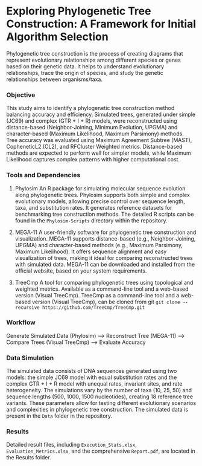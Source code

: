 # Exploring Phylogenetic Tree Construction: A Framework for Initial Algorithm Selection
Phylogenetic tree construction is the process of creating diagrams that represent evolutionary relationships among different species or genes based on their genetic data. It helps to understand evolutionary relationships, trace the origin of species, and study the genetic relationships between organisms/taxa.

### Objective
This study aims to identify a phylogenetic tree construction method balancing accuracy and efficiency. Simulated trees, generated under simple (JC69) and complex (GTR + I + R) models, were reconstructed using distance-based (Neighbor-Joining, Minimum Evolution, UPGMA) and character-based (Maximum Likelihood, Maximum Parsimony) methods. Tree accuracy was evaluated using Maximum Agreement Subtree (MAST), CopheneticL2 (CL2), and RFCluster Weighted metrics. Distance-based methods are expected to perform well for simpler models, while Maximum Likelihood captures complex patterns with higher computational cost.

### Tools and Dependencies
  	
1. Phylosim
An R package for simulating molecular sequence evolution along phylogenetic trees. Phylosim supports both simple and complex evolutionary models, allowing precise control over sequence length, taxa, and substitution rates. It generates reference datasets for benchmarking tree construction methods.
The detailed R scripts can be found in the ```Phylosim-Scripts``` directory within the repository.
	
2. MEGA-11
A user-friendly software for phylogenetic tree construction and visualization. MEGA-11 supports distance-based (e.g., Neighbor-Joining, UPGMA) and character-based methods (e.g., Maximum Parsimony, Maximum Likelihood). It offers sequence alignment and easy visualization of trees, making it ideal for comparing reconstructed trees with simulated data.
MEGA-11 can be downloaded and installed from the official website, based on your system requirements.

3. TreeCmp
A tool for comparing phylogenetic trees using topological and weighted metrics. Available as a command-line tool and a web-based version (Visual TreeCmp).
TreeCmp as a command-line tool and a web-based version (Visual TreeCmp), can be cloned from git ``` git clone --recursive https://github.com/TreeCmp/TreeCmp.git ```

### Workflow
Generate Simulated Data (Phylosim) --> Reconstruct Tree (MEGA-11) --> Compare Trees (Visual TreeCmp) --> Evaluate Accuracy

### Data Simulation 
The simulated data consists of DNA sequences generated using two models: the simple JC69 model with equal substitution rates and the complex GTR + I + R model with unequal rates, invariant sites, and rate heterogeneity. The simulations vary by the number of taxa (10, 25, 50) and sequence lengths (500, 1000, 1500 nucleotides), creating 18 reference tree variants. These parameters allow for testing different evolutionary scenarios and complexities in phylogenetic tree construction. The simulated data is present in the ```Data``` folder in the repository.

### Results
Detailed result files, including ```Execution_Stats.xlsx```, ```Evaluation_Metrics.xlsx```, and the comprehensive ```Report.pdf```, are located in the Results folder.
